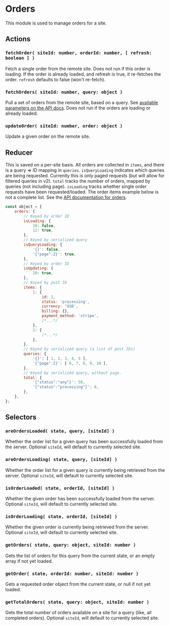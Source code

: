 # Orders

This module is used to manage orders for a site.

## Actions

### `fetchOrder( siteId: number, orderId: number, [ refresh: boolean ] )`

Fetch a single order from the remote site. Does not run if this order is loading. If the order is already loaded, and refresh is true, it re-fetches the order. `refresh` defaults to false (won't re-fetch).

### `fetchOrders( siteId: number, query: object )`

Pull a set of orders from the remote site, based on a query. See [available parameters on the API docs](http://woocommerce.github.io/woocommerce-rest-api-docs/#list-all-orders). Does not run if the orders are loading or already loaded.

### `updateOrder( siteId: number, order: object )`

Update a given order on the remote site.

## Reducer

This is saved on a per-site basis. All orders are collected in `items`, and there is a query => ID mapping in `queries`. `isQueryLoading` indicates which queries are being requested. Currently this is only paged requests (but will allow for filtered queries in v2). `total` tracks the number of orders, mapped by queries (not including page). `isLoading` tracks whether single order requests have been requested/loaded. The order items example below is not a complete list. See the [API documentation for orders](http://woocommerce.github.io/woocommerce-rest-api-docs/#order-properties).

```js
const object = {
	orders: {
		// Keyed by order ID
		isLoading: {
			10: false,
			12: true,
		},
		// Keyed by serialized query
		isQueryLoading: {
			'{}': false,
			'{"page":2}': true,
		},
		// Keyed by order ID
		isUpdating: {
			10: true,
		},
		// Keyed by post ID
		items: {
			1: {
				id: 1,
				status: 'processing',
				currency: 'USD',
				billing: {},
				payment_method: 'stripe',
				/*...*/
			},
			2: {
				/*...*/
			},
		},
		// Keyed by serialized query (a list of post IDs)
		queries: {
			'{}': [ 1, 2, 3, 4, 5 ],
			'{"page":2}': [ 6, 7, 8, 9, 10 ],
		},
		// Keyed by serialized query, without page.
		total: {
			'{"status":"any"}': 50,
			'{"status":"processing"}': 8,
		},
	},
};
```

## Selectors

### `areOrdersLoaded( state, query, [siteId] )`

Whether the order list for a given query has been successfully loaded from the server. Optional `siteId`, will default to currently selected site.

### `areOrdersLoading( state, query, [siteId] )`

Whether the order list for a given query is currently being retrieved from the server. Optional `siteId`, will default to currently selected site.

### `isOrderLoaded( state, orderId, [siteId] )`

Whether the given order has been successfully loaded from the server. Optional `siteId`, will default to currently selected site.

### `isOrderLoading( state, orderId, [siteId] )`

Whether the given order is currently being retrieved from the server. Optional `siteId`, will default to currently selected site.

### `getOrders( state, query: object, siteId: number )`

Gets the list of orders for this query from the current state, or an empty array if not yet loaded.

### `getOrder( state, orderId: number, siteId: number )`

Gets a requested order object from the current state, or null if not yet loaded.

### `getTotalOrders( state, query: object, siteId: number )`

Gets the total number of orders available on a site for a query (like, all completed orders). Optional `siteId`, will default to currently selected site.
